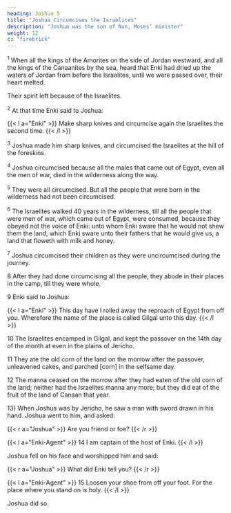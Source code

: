 ```yaml
---
heading: Joshua 5
title: "Joshua Circumcises the Israelites"
description: "Joshua was the son of Nun, Moses’ minister"
weight: 12
c: "firebrick"
---
```



<sup>1</sup> When all the kings of the Amorites on the side of Jordan westward, and all the kings of the Canaanites by the sea, heard that Enki had dried up the waters of Jordan from before the Israelites, until we were passed over, their heart melted.

Their spirit left because of the Israelites.

<sup>2</sup> At that time Enki said to Joshua:

{{< l a="Enki" >}}
Make sharp knives and circumcise again the Israelites the second time. 
{{< /l >}}


<sup>3</sup> Joshua made him sharp knives, and circumcised the Israelites at the hill of the foreskins. 

<sup>4</sup> Joshua circumcised because all the males that came out of Egypt, even all the men of war, died in the wilderness along the way.

<sup>5</sup> They were all circumcised. But all the people that were born in the wilderness had not been circumcised. 

<sup>6</sup> The Israelites walked 40 years in the wilderness, till all the people that were men of war, which came out of Egypt, were consumed, because they obeyed not the voice of Enki: unto whom Enki sware that he would not shew them the land, which Enki sware unto their fathers that he would give us, a land that floweth with milk and honey. 

<sup>7</sup> Joshua circumcised their children as they were uncircumcised during the journey. 

8 After they had done circumcising all the people, they abode in their places in the camp, till they were whole. 

9 Enki said to Joshua:

{{< l a="Enki" >}}
This day have I rolled away the reproach of Egypt from off you. Wherefore the name of the place is called Gilgal unto this day.
{{< /l >}}


10 The Israelites encamped in Gilgal, and kept the passover on the 14th day of the month at even in the plains of Jericho.

11 They ate the old corn of the land on the morrow after the passover, unleavened cakes, and parched [corn] in the selfsame day.

12 The manna ceased on the morrow after they had eaten of the old corn of the land; neither had the Israelites manna any more; but they did eat of the fruit of the land of Canaan that year.

13} When Joshua was by Jericho, he saw a man with sword drawn in his hand. Joshua went to him, and asked:

{{< r a="Joshua" >}}
Are you friend or foe?
{{< /r >}}

{{< l a="Enki-Agent" >}}
14 I am captain of the host of Enki. 
{{< /l >}}

Joshua fell on his face and worshipped him and said:

{{< r a="Joshua" >}}
What did Enki tell you? 
{{< /r >}}


{{< l a="Enki-Agent" >}}
15 Loosen your shoe from off your foot. For the place where you stand on is holy.
{{< /l >}}


Joshua did so.

